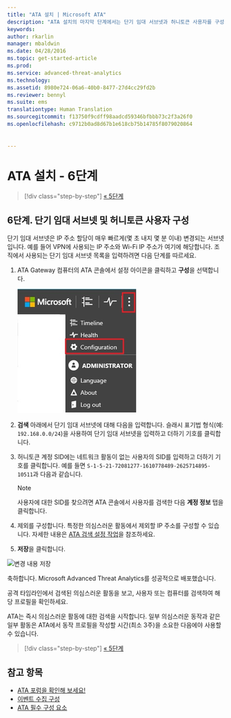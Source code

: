 ```yaml
---
title: "ATA 설치 | Microsoft ATA"
description: "ATA 설치의 마지막 단계에서는 단기 임대 서브넷과 허니토큰 사용자를 구성합니다."
keywords: 
author: rkarlin
manager: mbaldwin
ms.date: 04/28/2016
ms.topic: get-started-article
ms.prod: 
ms.service: advanced-threat-analytics
ms.technology: 
ms.assetid: 8980e724-06a6-40b0-8477-27d4cc29fd2b
ms.reviewer: bennyl
ms.suite: ems
translationtype: Human Translation
ms.sourcegitcommit: f13750f9cdff98aadcd59346bfbbb73c2f3a26f0
ms.openlocfilehash: c9712b0ad8d67b1e618cb75b14785f8079020864


---
```


# ATA 설치 - 6단계

>[!div class="step-by-step"]
[« 5단계](install-ata-step5.md)

## 6단계. 단기 임대 서브넷 및 허니토큰 사용자 구성
단기 임대 서브넷은 IP 주소 할당이 매우 빠르게(몇 초 내지 몇 분 이내) 변경되는 서브넷입니다. 예를 들어 VPN에 사용되는 IP 주소와 Wi-Fi IP 주소가 여기에 해당합니다. 조직에서 사용되는 단기 임대 서브넷 목록을 입력하려면 다음 단계를 따르세요.

1.  ATA Gateway 컴퓨터의 ATA 콘솔에서 설정 아이콘을 클릭하고 **구성**을 선택합니다.

    ![ATA 구성 설정](media/ATA-config-icon.JPG)

2.  **검색** 아래에서 단기 임대 서브넷에 대해 다음을 입력합니다. 슬래시 표기법 형식(예: `192.168.0.0/24`)을 사용하여 단기 임대 서브넷을 입력하고 더하기 기호를 클릭합니다.

3.  허니토큰 계정 SID에는 네트워크 활동이 없는 사용자의 SID를 입력하고 더하기 기호를 클릭합니다. 예를 들면 `S-1-5-21-72081277-1610778489-2625714895-10511`과 다음과 같습니다.

    > [!NOTE]
    > 사용자에 대한 SID를 찾으려면 ATA 콘솔에서 사용자를 검색한 다음 **계정 정보** 탭을 클릭합니다. 

4.  제외를 구성합니다. 특정한 의심스러운 활동에서 제외할 IP 주소를 구성할 수 있습니다. 자세한 내용은 [ATA 검색 설정 작업](working-with-detection-settings.md)을 참조하세요.

5.  **저장**을 클릭합니다.

![변경 내용 저장](media/ATA-VPN-Subnets.JPG)

축하합니다. Microsoft Advanced Threat Analytics를 성공적으로 배포했습니다.

공격 타임라인에서 검색된 의심스러운 활동을 보고, 사용자 또는 컴퓨터를 검색하여 해당 프로필을 확인하세요.

ATA는 즉시 의심스러운 활동에 대한 검색을 시작합니다. 일부 의심스러운 동작과 같은 일부 활동은 ATA에서 동작 프로필을 작성할 시간(최소 3주)을 소요한 다음에야 사용할 수 있습니다.


>[!div class="step-by-step"]
[« 5단계](install-ata-step5.md)


## 참고 항목

- [ATA 포럼을 확인해 보세요!](https://social.technet.microsoft.com/Forums/security/home?forum=mata)
- [이벤트 수집 구성](configure-event-collection.md)
- [ATA 필수 구성 요소](/advanced-threat-analytics/plan-design/ata-prerequisites)




<!--HONumber=Jul16_HO4-->


